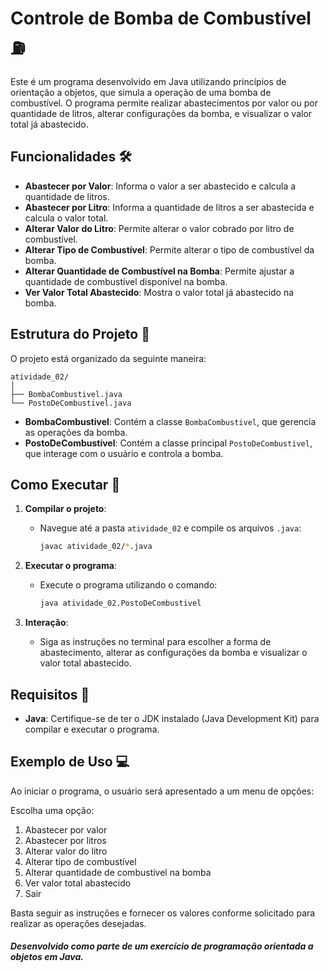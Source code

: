 # Controle de Bomba de Combustível ⛽

Este é um programa desenvolvido em Java utilizando princípios de orientação a objetos, que simula a operação de uma bomba de combustível. O programa permite realizar abastecimentos por valor ou por quantidade de litros, alterar configurações da bomba, e visualizar o valor total já abastecido.

## Funcionalidades 🛠️

- **Abastecer por Valor**: Informa o valor a ser abastecido e calcula a quantidade de litros.
- **Abastecer por Litro**: Informa a quantidade de litros a ser abastecida e calcula o valor total.
- **Alterar Valor do Litro**: Permite alterar o valor cobrado por litro de combustível.
- **Alterar Tipo de Combustível**: Permite alterar o tipo de combustível da bomba.
- **Alterar Quantidade de Combustível na Bomba**: Permite ajustar a quantidade de combustível disponível na bomba.
- **Ver Valor Total Abastecido**: Mostra o valor total já abastecido na bomba.

## Estrutura do Projeto 📁

O projeto está organizado da seguinte maneira:

```plaintext
atividade_02/
│
├── BombaCombustivel.java
└── PostoDeCombustivel.java
```

- **BombaCombustivel**: Contém a classe `BombaCombustivel`, que gerencia as operações da bomba.
- **PostoDeCombustivel**: Contém a classe principal `PostoDeCombustivel`, que interage com o usuário e controla a bomba.

## Como Executar 🚀

1. **Compilar o projeto**:
   - Navegue até a pasta `atividade_02` e compile os arquivos `.java`:
  
     ```bash
     javac atividade_02/*.java
     ```
2. **Executar o programa**:
    - Execute o programa utilizando o comando:

      ```bash 
      java atividade_02.PostoDeCombustivel
      ```

3. **Interação**:
    - Siga as instruções no terminal para escolher a forma de abastecimento, alterar as configurações da bomba e visualizar o valor total abastecido.
  
## Requisitos 📝
- **Java**: Certifique-se de ter o JDK instalado (Java Development Kit) para compilar e executar o programa.

## Exemplo de Uso 💻

Ao iniciar o programa, o usuário será apresentado a um menu de opções:

Escolha uma opção:
1. Abastecer por valor
2. Abastecer por litros
3. Alterar valor do litro
4. Alterar tipo de combustível
5. Alterar quantidade de combustível na bomba
6. Ver valor total abastecido
7. Sair

Basta seguir as instruções e fornecer os valores conforme solicitado para realizar as operações desejadas.

##### Desenvolvido como parte de um exercício de programação orientada a objetos em Java.
